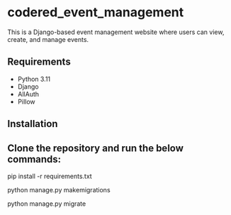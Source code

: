 # codered_event_management

This is a Django-based event management website where users can view, create, and manage events.

## Requirements

- Python 3.11
- Django
- AllAuth
- Pillow

## Installation

## Clone the repository and run the below commands:

pip install -r requirements.txt

python manage.py makemigrations

python manage.py migrate
